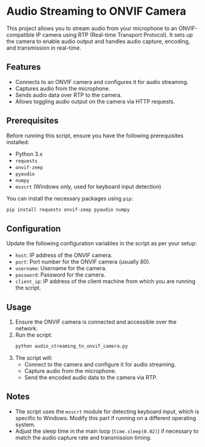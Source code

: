 # Audio Streaming to ONVIF Camera

This project allows you to stream audio from your microphone to an ONVIF-compatible IP camera using RTP (Real-time Transport Protocol). It sets up the camera to enable audio output and handles audio capture, encoding, and transmission in real-time. 

## Features
- Connects to an ONVIF camera and configures it for audio streaming.
- Captures audio from the microphone.
- Sends audio data over RTP to the camera.
- Allows toggling audio output on the camera via HTTP requests.

## Prerequisites
Before running this script, ensure you have the following prerequisites installed:
- Python 3.x
- `requests`
- `onvif-zeep`
- `pyaudio`
- `numpy`
- `msvcrt` (Windows only, used for keyboard input detection)

You can install the necessary packages using `pip`:
```sh
pip install requests onvif-zeep pyaudio numpy
```

## Configuration
Update the following configuration variables in the script as per your setup:
- `host`: IP address of the ONVIF camera.
- `port`: Port number for the ONVIF camera (usually 80).
- `username`: Username for the camera.
- `password`: Password for the camera.
- `client_ip`: IP address of the client machine from which you are running the script.

## Usage
1. Ensure the ONVIF camera is connected and accessible over the network.
2. Run the script:
   ```sh
   python audio_streaming_to_onvif_camera.py
   ```
3. The script will:
   - Connect to the camera and configure it for audio streaming.
   - Capture audio from the microphone.
   - Send the encoded audio data to the camera via RTP.


## Notes
- The script uses the `msvcrt` module for detecting keyboard input, which is specific to Windows. Modify this part if running on a different operating system.
- Adjust the sleep time in the main loop (`time.sleep(0.02)`) if necessary to match the audio capture rate and transmission timing.

